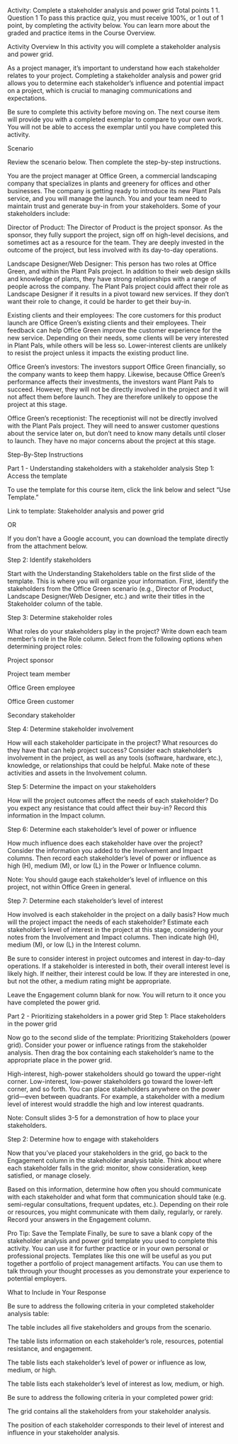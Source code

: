 Activity: Complete a stakeholder analysis and power grid
Total points 1
1.
Question 1
To pass this practice quiz, you must receive 100%, or 1 out of 1 point, by completing the activity below. You can learn more about the graded and practice items in the Course Overview.

Activity Overview
In this activity you will complete a stakeholder analysis and power grid.

As a project manager, it’s important to understand how each stakeholder relates to your project. Completing a stakeholder analysis and power grid allows you to determine each stakeholder’s influence and potential impact on a project, which is crucial to managing communications and expectations.

Be sure to complete this activity before moving on. The next course item will provide you with a completed exemplar to compare to your own work. You will not be able to access the exemplar until you have completed this activity. 

Scenario

Review the scenario below. Then complete the step-by-step instructions.

You are the project manager at Office Green, a commercial landscaping company that specializes in plants and greenery for offices and other businesses. The company is getting ready to introduce its new Plant Pals service, and you will manage the launch. You and your team need to maintain trust and generate buy-in from your stakeholders. Some of your stakeholders include:

Director of Product: The Director of Product is the project sponsor. As the sponsor, they fully support the project, sign off on high-level decisions, and sometimes act as a resource for the team. They are deeply invested in the outcome of the project, but less involved with its day-to-day operations.

Landscape Designer/Web Designer: This person has two roles at Office Green, and within the Plant Pals project. In addition to their web design skills and knowledge of plants, they have strong relationships with a range of people across the company. The Plant Pals project could affect their role as Landscape Designer if it results in a pivot toward new services. If they don’t want their role to change, it could be harder to get their buy-in.

Existing clients and their employees: The core customers for this product launch are Office Green’s existing clients and their employees. Their feedback can help Office Green improve the customer experience for the new service. Depending on their needs, some clients will be very interested in Plant Pals, while others will be less so. Lower-interest clients are unlikely to resist the project unless it impacts the existing product line.

Office Green’s investors: The investors support Office Green financially, so the company wants to keep them happy. Likewise, because Office Green’s performance affects their investments, the investors want Plant Pals to succeed. However, they will not be directly involved in the project and it will not affect them before launch. They are therefore unlikely to oppose the project at this stage.

Office Green’s receptionist: The receptionist will not be directly involved with the Plant Pals project. They will need to answer customer questions about the service later on, but don’t need to know many details until closer to launch. They have no major concerns about the project at this stage.

Step-By-Step Instructions

Part 1 - Understanding stakeholders with a stakeholder analysis
Step 1: Access the template

To use the template for this course item, click the link below and select “Use Template.” 


Link to template: Stakeholder analysis and power grid

OR

If you don’t have a Google account, you can download the template directly from the attachment below.


Step 2: Identify stakeholders

Start with the Understanding Stakeholders table on the first slide of the template. This is where you will organize your information. First, identify the stakeholders from the Office Green scenario (e.g., Director of Product, Landscape Designer/Web Designer, etc.) and write their titles in the Stakeholder column of the table. 

Step 3: Determine stakeholder roles

What roles do your stakeholders play in the project? Write down each team member’s role in the Role column. Select from the following options when determining project roles:

Project sponsor

Project team member

Office Green employee

Office Green customer 

Secondary stakeholder

Step 4: Determine stakeholder involvement 

How will each stakeholder participate in the project? What resources do they have that can help project success? Consider each stakeholder’s involvement in the project, as well as any tools (software, hardware, etc.), knowledge, or relationships that could be helpful. Make note of these activities and assets in the Involvement column.

Step 5: Determine the impact on your stakeholders

How will the project outcomes affect the needs of each stakeholder? Do you expect any resistance that could affect their buy-in? Record this information in the Impact column. 

Step 6: Determine each stakeholder’s level of power or influence

How much influence does each stakeholder have over the project? Consider the information you added to the Involvement and Impact columns. Then record each stakeholder’s level of power or influence as high (H), medium (M), or low (L) in the Power or Influence column. 

Note: You should gauge each stakeholder’s level of influence on this project, not within Office Green in general.

Step 7: Determine each stakeholder’s level of interest

How involved is each stakeholder in the project on a daily basis? How much will the project impact the needs of each stakeholder? Estimate each stakeholder’s level of interest in the project at this stage, considering your notes from the Involvement and Impact columns. Then indicate high (H), medium (M), or low (L) in the Interest column. 

Be sure to consider interest in project outcomes and interest in day-to-day operations. If a stakeholder is interested in both, their overall interest level is likely high. If neither, their interest could be low. If they are interested in one, but not the other, a medium rating might be appropriate.

Leave the Engagement column blank for now. You will return to it once you have completed the power grid.

Part 2 - Prioritizing stakeholders in a power grid
Step 1: Place stakeholders in the power grid

Now go to the second slide of the template: Prioritizing Stakeholders (power grid). Consider your power or influence ratings from the stakeholder analysis. Then drag the box containing each stakeholder’s name to the appropriate place in the power grid.

High-interest, high-power stakeholders should go toward the upper-right corner. Low-interest, low-power stakeholders go toward the lower-left corner, and so forth. You can place stakeholders anywhere on the power grid—even between quadrants. For example, a stakeholder with a medium level of interest would straddle the high and low interest quadrants. 

Note: Consult slides 3-5 for a demonstration of how to place your stakeholders.

Step 2: Determine how to engage with stakeholders

Now that you’ve placed your stakeholders in the grid, go back to the Engagement column in the stakeholder analysis table. Think about where each stakeholder falls in the grid: monitor, show consideration, keep satisfied, or manage closely. 

Based on this information, determine how often you should communicate with each stakeholder and what form that communication should take (e.g. semi-regular consultations, frequent updates, etc.). Depending on their role or resources, you might communicate with them daily, regularly, or rarely. Record your answers in the Engagement column. 

Pro Tip: Save the Template
Finally, be sure to save a blank copy of the stakeholder analysis and power grid template you used to complete this activity. You can use it for further practice or in your own personal or professional projects. Templates like this one will be useful as you put together a portfolio of project management artifacts. You can use them to talk through your thought processes as you demonstrate your experience to potential employers.

What to Include in Your Response

Be sure to address the following criteria in your completed stakeholder analysis table:

The table includes all five stakeholders and groups from the scenario.

The table lists information on each stakeholder’s role, resources, potential resistance, and engagement.

The table lists each stakeholder’s level of power or influence as low, medium, or high.

The table lists each stakeholder’s level of interest as low, medium, or high.

Be sure to address the following criteria in your completed power grid:

The grid contains all the stakeholders from your stakeholder analysis. 

The position of each stakeholder corresponds to their level of interest and influence in your stakeholder analysis.

